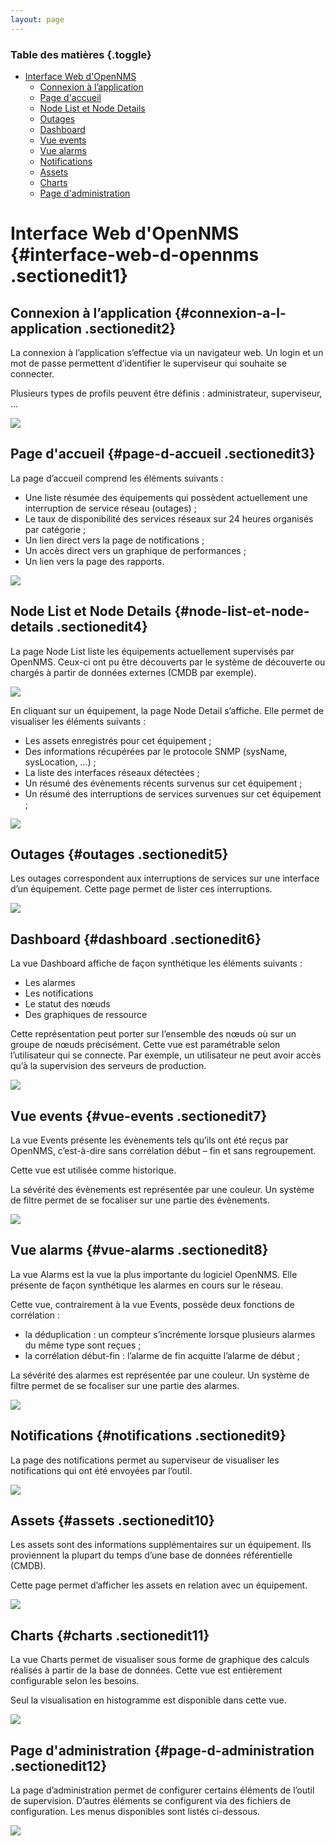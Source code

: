```yaml
---
layout: page
---
```


### Table des matières {.toggle}

-   [Interface Web
    d'OpenNMS](opennms-interface.html#interface-web-d-opennms)
    -   [Connexion à
        l’application](opennms-interface.html#connexion-a-l-application)
    -   [Page d'accueil](opennms-interface.html#page-d-accueil)
    -   [Node List et Node
        Details](opennms-interface.html#node-list-et-node-details)
    -   [Outages](opennms-interface.html#outages)
    -   [Dashboard](opennms-interface.html#dashboard)
    -   [Vue events](opennms-interface.html#vue-events)
    -   [Vue alarms](opennms-interface.html#vue-alarms)
    -   [Notifications](opennms-interface.html#notifications)
    -   [Assets](opennms-interface.html#assets)
    -   [Charts](opennms-interface.html#charts)
    -   [Page
        d'administration](opennms-interface.html#page-d-administration)

Interface Web d'OpenNMS {#interface-web-d-opennms .sectionedit1}
=======================

Connexion à l’application {#connexion-a-l-application .sectionedit2}
-------------------------

La connexion à l’application s’effectue via un navigateur web. Un login
et un mot de passe permettent d’identifier le superviseur qui souhaite
se connecter.

Plusieurs types de profils peuvent être définis : administrateur,
superviseur, …

[![](../../../assets/media/supervision/opennms/login-02.png)](../../../_detail/supervision/opennms/login-02.png@id=opennms%253Aopennms-interface.html "supervision:opennms:login-02.png")

Page d'accueil {#page-d-accueil .sectionedit3}
--------------

La page d’accueil comprend les éléments suivants :

-   Une liste résumée des équipements qui possèdent actuellement une
    interruption de service réseau (outages) ;
-   Le taux de disponibilité des services réseaux sur 24 heures
    organisés par catégorie ;
-   Un lien direct vers la page de notifications ;
-   Un accès direct vers un graphique de performances ;
-   Un lien vers la page des rapports.

[![](../../../assets/media/supervision/opennms/homepage-02.png)](../../../_detail/supervision/opennms/homepage-02.png@id=opennms%253Aopennms-interface.html "supervision:opennms:homepage-02.png")

Node List et Node Details {#node-list-et-node-details .sectionedit4}
-------------------------

La page Node List liste les équipements actuellement supervisés par
OpenNMS. Ceux-ci ont pu être découverts par le système de découverte ou
chargés à partir de données externes (CMDB par exemple).

[![](../../../assets/media/supervision/opennms/nodelist-01.png)](../../../_detail/supervision/opennms/nodelist-01.png@id=opennms%253Aopennms-interface.html "supervision:opennms:nodelist-01.png")

En cliquant sur un équipement, la page Node Detail s’affiche. Elle
permet de visualiser les éléments suivants :

-   Les assets enregistrés pour cet équipement ;
-   Des informations récupérées par le protocole SNMP (sysName,
    sysLocation, …) ;
-   La liste des interfaces réseaux détectées ;
-   Un résumé des évènements récents survenus sur cet équipement ;
-   Un résumé des interruptions de services survenues sur cet équipement
    ;

[![](../../../assets/media/supervision/opennms/nodedetail-01.png)](../../../_detail/supervision/opennms/nodedetail-01.png@id=opennms%253Aopennms-interface.html "supervision:opennms:nodedetail-01.png")

Outages {#outages .sectionedit5}
-------

Les outages correspondent aux interruptions de services sur une
interface d’un équipement. Cette page permet de lister ces
interruptions.

[![](../../../assets/media/supervision/opennms/outages-02.png)](../../../_detail/supervision/opennms/outages-02.png@id=opennms%253Aopennms-interface.html "supervision:opennms:outages-02.png")

Dashboard {#dashboard .sectionedit6}
---------

La vue Dashboard affiche de façon synthétique les éléments suivants :

-   Les alarmes
-   Les notifications
-   Le statut des nœuds
-   Des graphiques de ressource

Cette représentation peut porter sur l’ensemble des nœuds où sur un
groupe de nœuds précisément. Cette vue est paramétrable selon
l’utilisateur qui se connecte. Par exemple, un utilisateur ne peut avoir
accès qu’à la supervision des serveurs de production.

[![](../../../assets/media/supervision/opennms/dashboard-01.png)](../../../_detail/supervision/opennms/dashboard-01.png@id=opennms%253Aopennms-interface.html "supervision:opennms:dashboard-01.png")

Vue events {#vue-events .sectionedit7}
----------

La vue Events présente les évènements tels qu’ils ont été reçus par
OpenNMS, c’est-à-dire sans corrélation début – fin et sans regroupement.

Cette vue est utilisée comme historique.

La sévérité des évènements est représentée par une couleur. Un système
de filtre permet de se focaliser sur une partie des évènements.

[![](../../../assets/media/supervision/opennms/events-01.png)](../../../_detail/supervision/opennms/events-01.png@id=opennms%253Aopennms-interface.html "supervision:opennms:events-01.png")

Vue alarms {#vue-alarms .sectionedit8}
----------

La vue Alarms est la vue la plus importante du logiciel OpenNMS. Elle
présente de façon synthétique les alarmes en cours sur le réseau.

Cette vue, contrairement à la vue Events, possède deux fonctions de
corrélation :

-   la déduplication : un compteur s’incrémente lorsque plusieurs
    alarmes du même type sont reçues ;
-   la corrélation début-fin : l’alarme de fin acquitte l’alarme de
    début ;

La sévérité des alarmes est représentée par une couleur. Un système de
filtre permet de se focaliser sur une partie des alarmes.

[![](../../../assets/media/supervision/opennms/alarms-02.png)](../../../_detail/supervision/opennms/alarms-02.png@id=opennms%253Aopennms-interface.html "supervision:opennms:alarms-02.png")

Notifications {#notifications .sectionedit9}
-------------

La page des notifications permet au superviseur de visualiser les
notifications qui ont été envoyées par l’outil.

[![](../../../assets/media/supervision/opennms/notifications-01.png)](../../../_detail/supervision/opennms/notifications-01.png@id=opennms%253Aopennms-interface.html "supervision:opennms:notifications-01.png")

Assets {#assets .sectionedit10}
------

Les assets sont des informations supplémentaires sur un équipement. Ils
proviennent la plupart du temps d’une base de données référentielle
(CMDB).

Cette page permet d’afficher les assets en relation avec un équipement.

[![](../../../assets/media/supervision/opennms/assets-01.png)](../../../_detail/supervision/opennms/assets-01.png@id=opennms%253Aopennms-interface.html "supervision:opennms:assets-01.png")

Charts {#charts .sectionedit11}
------

La vue Charts permet de visualiser sous forme de graphique des calculs
réalisés à partir de la base de données. Cette vue est entièrement
configurable selon les besoins.

Seul la visualisation en histogramme est disponible dans cette vue.

[![](../../../assets/media/supervision/opennms/charts-01.png)](../../../_detail/supervision/opennms/charts-01.png@id=opennms%253Aopennms-interface.html "supervision:opennms:charts-01.png")

Page d'administration {#page-d-administration .sectionedit12}
---------------------

La page d’administration permet de configurer certains éléments de
l’outil de supervision. D’autres éléments se configurent via des
fichiers de configuration. Les menus disponibles sont listés ci-dessous.

[![](../../../assets/media/supervision/opennms/admin-01.png)](../../../_detail/supervision/opennms/admin-01.png@id=opennms%253Aopennms-interface.html "supervision:opennms:admin-01.png")
